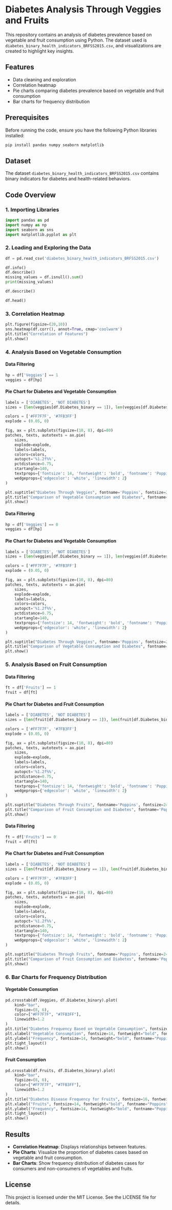 # Diabetes Analysis Through Veggies and Fruits

This repository contains an analysis of diabetes prevalence based on vegetable and fruit consumption using Python. The dataset used is `diabetes_binary_health_indicators_BRFSS2015.csv`, and visualizations are created to highlight key insights.

## Features

- Data cleaning and exploration
- Correlation heatmap
- Pie charts comparing diabetes prevalence based on vegetable and fruit consumption
- Bar charts for frequency distribution

## Prerequisites

Before running the code, ensure you have the following Python libraries installed:

```bash
pip install pandas numpy seaborn matplotlib
```

## Dataset

The dataset `diabetes_binary_health_indicators_BRFSS2015.csv` contains binary indicators for diabetes and health-related behaviors.

## Code Overview

### 1. Importing Libraries

```python
import pandas as pd
import numpy as np
import seaborn as sns
import matplotlib.pyplot as plt
```

### 2. Loading and Exploring the Data

```python
df = pd.read_csv('diabetes_binary_health_indicators_BRFSS2015.csv')
```
```python
df.info()
df.describe()
missing_values = df.isnull().sum()
print(missing_values)
```
```python
df.describe()
```
```python
df.head()
```

### 3. Correlation Heatmap

```python
plt.figure(figsize=(20,10))
sns.heatmap(df.corr(), annot=True, cmap='coolwarm')
plt.title("Correlation of Features")
plt.show()
```

### 4. Analysis Based on Vegetable Consumption

#### Data Filtering

```python
hp = df['Veggies'] == 1
veggies = df[hp]
```

#### Pie Chart for Diabetes and Vegetable Consumption

```python
labels = ['DIABETES', 'NOT DIABETES']
sizes = [len(veggies[df.Diabetes_binary == 1]), len(veggies[df.Diabetes_binary == 0])]

colors = ['#FF7F7F', '#7FB3FF']
explode = (0.05, 0)

fig, ax = plt.subplots(figsize=(10, 8), dpi=80)
patches, texts, autotexts = ax.pie(
    sizes,
    explode=explode,
    labels=labels,
    colors=colors,
    autopct='%1.2f%%',
    pctdistance=0.75,
    startangle=140,
    textprops={'fontsize': 14, 'fontweight': 'bold', 'fontname': 'Poppins'},
    wedgeprops={'edgecolor': 'white', 'linewidth': 2}
)

plt.suptitle("Diabetes Through Veggies", fontname='Poppins', fontsize=24, fontweight='bold')
plt.title("Comparison of Vegetable Consumption and Diabetes", fontname='Poppins', fontsize=14, color='grey')
plt.show()
```
#### Data Filtering

```python
hp = df['Veggies'] == 0
veggies = df[hp]
```

#### Pie Chart for Diabetes and Vegetable Consumption

```python
labels = ['DIABETES', 'NOT DIABETES']
sizes = [len(veggies[df.Diabetes_binary == 1]), len(veggies[df.Diabetes_binary == 0])]

colors = ['#FF7F7F', '#7FB3FF']
explode = (0.05, 0)

fig, ax = plt.subplots(figsize=(10, 8), dpi=80)
patches, texts, autotexts = ax.pie(
    sizes,
    explode=explode,
    labels=labels,
    colors=colors,
    autopct='%1.2f%%',
    pctdistance=0.75,
    startangle=140,
    textprops={'fontsize': 14, 'fontweight': 'bold', 'fontname': 'Poppins'},
    wedgeprops={'edgecolor': 'white', 'linewidth': 2}
)

plt.suptitle("Diabetes Through Veggies", fontname='Poppins', fontsize=24, fontweight='bold')
plt.title("Comparison of Vegetable Consumption and Diabetes", fontname='Poppins', fontsize=14, color='grey')
plt.show()
```

### 5. Analysis Based on Fruit Consumption

#### Data Filtering

```python
ft = df['Fruits'] == 1
fruit = df[ft]
```

#### Pie Chart for Diabetes and Fruit Consumption

```python
labels = ['DIABETES', 'NOT DIABETES']
sizes = [len(fruit[df.Diabetes_binary == 1]), len(fruit[df.Diabetes_binary == 0])]

colors = ['#FF7F7F', '#7FB3FF']
explode = (0.05, 0)

fig, ax = plt.subplots(figsize=(10, 8), dpi=80)
patches, texts, autotexts = ax.pie(
    sizes,
    explode=explode,
    labels=labels,
    colors=colors,
    autopct='%1.2f%%',
    pctdistance=0.75,
    startangle=140,
    textprops={'fontsize': 14, 'fontweight': 'bold', 'fontname': 'Poppins'},
    wedgeprops={'edgecolor': 'white', 'linewidth': 2}
)

plt.suptitle("Diabetes Through Fruits", fontname='Poppins', fontsize=24, fontweight='bold')
plt.title("Comparison of Fruit Consumption and Diabetes", fontname='Poppins', fontsize=14, color='grey')
plt.show()
```

#### Data Filtering

```python
ft = df['Fruits'] == 0
fruit = df[ft]
```

#### Pie Chart for Diabetes and Fruit Consumption

```python
labels = ['DIABETES', 'NOT DIABETES']
sizes = [len(fruit[df.Diabetes_binary == 1]), len(fruit[df.Diabetes_binary == 0])]

colors = ['#FF7F7F', '#7FB3FF']
explode = (0.05, 0)

fig, ax = plt.subplots(figsize=(10, 8), dpi=80)
patches, texts, autotexts = ax.pie(
    sizes,
    explode=explode,
    labels=labels,
    colors=colors,
    autopct='%1.2f%%',
    pctdistance=0.75,
    startangle=140,
    textprops={'fontsize': 14, 'fontweight': 'bold', 'fontname': 'Poppins'},
    wedgeprops={'edgecolor': 'white', 'linewidth': 2}
)

plt.suptitle("Diabetes Through Fruits", fontname='Poppins', fontsize=24, fontweight='bold')
plt.title("Comparison of Fruit Consumption and Diabetes", fontname='Poppins', fontsize=14, color='grey')
plt.show()
```

### 6. Bar Charts for Frequency Distribution

#### Vegetable Consumption

```python
pd.crosstab(df.Veggies, df.Diabetes_binary).plot(
    kind="bar",
    figsize=(8, 6),
    color=["#FF7F7F", "#7FB3FF"],
    linewidth=1.2
)
plt.title("Diabetes Frequency Based on Vegetable Consumption", fontsize=16, fontweight="bold", fontname="Poppins")
plt.xlabel("Vegetable Consumption", fontsize=14, fontweight="bold", fontname="Poppins")
plt.ylabel("Frequency", fontsize=14, fontweight="bold", fontname="Poppins")
plt.tight_layout()
plt.show()
```

#### Fruit Consumption

```python
pd.crosstab(df.Fruits, df.Diabetes_binary).plot(
    kind="bar",
    figsize=(8, 6),
    color=["#FF7F7F", "#7FB3FF"],
    linewidth=1.2
)
plt.title("Diabetes Disease Frequency for Fruits", fontsize=16, fontweight="bold", fontname="Poppins")
plt.xlabel("Fruits", fontsize=14, fontweight="bold", fontname="Poppins")
plt.ylabel("Frequency", fontsize=14, fontweight="bold", fontname="Poppins")
plt.tight_layout()
plt.show()
```

## Results

- **Correlation Heatmap**: Displays relationships between features.
- **Pie Charts**: Visualize the proportion of diabetes cases based on vegetable and fruit consumption.
- **Bar Charts**: Show frequency distribution of diabetes cases for consumers and non-consumers of vegetables and fruits.

## License

This project is licensed under the MIT License. See the LICENSE file for details.
